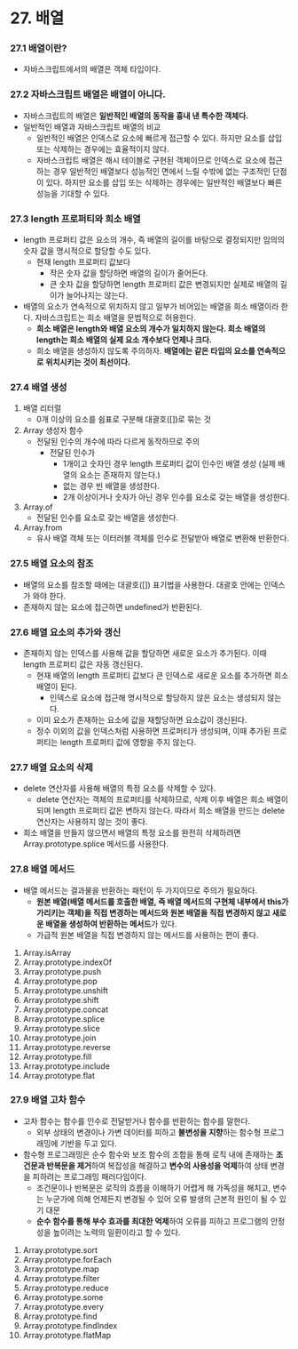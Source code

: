 # 27. 배열

### 27.1 배열이란?
- 자바스크립트에서의 배열은 객체 타입이다.

### 27.2 자바스크립트 배열은 배열이 아니다.
- 자바스크립트의 배열은 **일반적인 배열의 동작을 흉내 낸 특수한 객체다.**
- 일반적인 배열과 자바스크립트 배열의 비교
  - 일반적인 배열은 인덱스로 요소에 빠르게 접근할 수 있다. 하지만 요소를 삽입 또는 삭제하는 경우에는 효율적이지 않다.
  - 자바스크립트 배열은 해시 테이블로 구현된 객체이므로 인덱스로 요소에 접근하는 경우 일반적인 배열보다 성능적인 면에서 느릴 수밖에 없는 구조적인 단점이 있다. 하지만 요소를 삽입 또는 삭제하는 경우에는 일반적인 배열보다 빠른 성능을 기대할 수 있다.

### 27.3 length 프로퍼티와 희소 배열
- length 프로퍼티 값은 요소의 개수, 즉 배열의 길이를 바탕으로 결정되지만 임의의 숫자 값을 명시적으로 할당할 수도 있다.
  - 현재 length 프로퍼티 값보다
    - 작은 숫자 값을 할당하면 배열의 길이가 줄어든다.
    - 큰 숫자 값을 할당하면 length 프로퍼티 값은 변경되지만 실제로 배열의 길이가 늘어나지는 않는다.
- 배열의 요소가 연속적으로 위치하지 않고 일부가 비어있는 배열을 희소 배열이라 한다. 자바스크립트는 희소 배열을 문법적으로 허용한다.
  - **희소 배열은 length와 배열 요소의 개수가 일치하지 않는다. 희소 배열의 length는 희소 배열의 실제 요소 개수보다 언제나 크다.**
  - 희소 배열을 생성하지 않도록 주의하자. **배열에는 같은 타입의 요소를 연속적으로 위치시키는 것이 최선이다.**

### 27.4 배열 생성
1. 배열 리터럴
   - 0개 이상의 요소를 쉼표로 구분해 대괄호([])로 묶는 것
2. Array 생성자 함수
   - 전달된 인수의 개수에 따라 다르게 동작하므로 주의
     - 전달된 인수가 
       - 1개이고 숫자인 경우 length 프로퍼티 값이 인수인 배열 생성 (실제 배열의 요소는 존재하지 않는다.)
       - 없는 경우 빈 배열을 생성한다.
       - 2개 이상이거나 숫자가 아닌 경우 인수를 요소로 갖는 배열을 생성한다.
3. Array.of
   - 전달된 인수를 요소로 갖는 배열을 생성한다.
4. Array.from
   - 유사 배열 객체 또는 이터러블 객체를 인수로 전달받아 배열로 변환해 반환한다.

### 27.5 배열 요소의 참조
- 배열의 요소를 참조할 때에는 대괄호([]) 표기법을 사용한다. 대괄호 안에는 인덱스가 와야 한다.
- 존재하지 않는 요소에 접근하면 undefined가 반환된다.

### 27.6 배열 요소의 추가와 갱신
- 존재하지 않는 인덱스를 사용해 값을 할당하면 새로운 요소가 추가된다. 이때 length 프로퍼티 값은 자동 갱신된다.
  - 현재 배열의 length 프로퍼티 값보다 큰 인덱스로 새로운 요소를 추가하면 희소 배열이 된다.
    - 인덱스로 요소에 접근해 명시적으로 할당하지 않은 요소는 생성되지 않는다.
  - 이미 요소가 존재하는 요소에 값을 재할당하면 요소값이 갱신된다.
  - 정수 이외의 값을 인덱스처럼 사용하면 프로퍼티가 생성되며, 이때 추가된 프로퍼티는 length 프로퍼티 값에 영향을 주지 않는다.

### 27.7 배열 요소의 삭제
- delete 연산자를 사용해 배열의 특정 요소를 삭제할 수 있다.
  - delete 연산자는 객체의 프로퍼티를 삭제하므로, 삭제 이후 배열은 희소 배열이 되며 length 프로퍼티 값은 변하지 않는다. 따라서 희소 배열을 만드는 delete 연산자는 사용하지 않는 것이 좋다.
- 희소 배열을 만들지 않으면서 배열의 특정 요소를 완전히 삭제하려면 Array.prototype.splice 메서드를 사용한다.

### 27.8 배열 메서드
- 배열 메서드는 결과물을 반환하는 패턴이 두 가지이므로 주의가 필요하다.
  - **원본 배열(배열 메서드를 호출한 배열, 즉 배열 메서드의 구현체 내부에서 this가 가리키는 객체)을 직접 변경하는 메서드와 원본 배열을 직접 변경하지 않고 새로운 배열을 생성하여 반환하는 메서드**가 있다.
  - 가급적 원본 배열을 직접 변경하지 않는 메서드를 사용하는 편이 좋다.
1. Array.isArray
2. Array.prototype.indexOf
3. Array.prototype.push
4. Array.prototype.pop
5. Array.prototype.unshift
6. Array.prototype.shift
7. Array.prototype.concat
8. Array.prototype.splice
9. Array.prototype.slice
10. Array.prototype.join
11. Array.prototype.reverse
12. Array.prototype.fill
13. Array.prototype.include
14. Array.prototype.flat

### 27.9 배열 고차 함수
- 고차 함수는 함수를 인수로 전달받거나 함수를 반환하는 함수를 말한다.
  - 외부 상태의 변경이나 가변 데이터를 피하고 **불변성을 지향**하는 함수형 프로그래밍에 기반을 두고 있다.
- 함수형 프로그래밍은 순수 함수와 보조 함수의 조합을 통해 로직 내에 존재하는 **조건문과 반복문을 제거**하여 복잡성을 해결하고 **변수의 사용성을 억제**하여 상태 변경을 피하려는 프로그래밍 패러다임이다.
  - 조건문이나 반복문은 로직의 흐름을 이해하기 어렵게 해 가독성을 해치고, 변수는 누군가에 의해 언제든지 변경될 수 있어 오류 발생의 근본적 원인이 될 수 있기 대문
  - **순수 함수를 통해 부수 효과를 최대한 억제**하여 오류를 피하고 프로그램의 안정성을 높이려는 노력의 일환이라고 할 수 있다.
1. Array.prototype.sort
2. Array.prototype.forEach
3. Array.prototype.map
4. Array.prototype.filter
5. Array.prototype.reduce
6. Array.prototype.some
7. Array.prototype.every
8. Array.prototype.find
9. Array.prototype.findIndex
10. Array.prototype.flatMap
